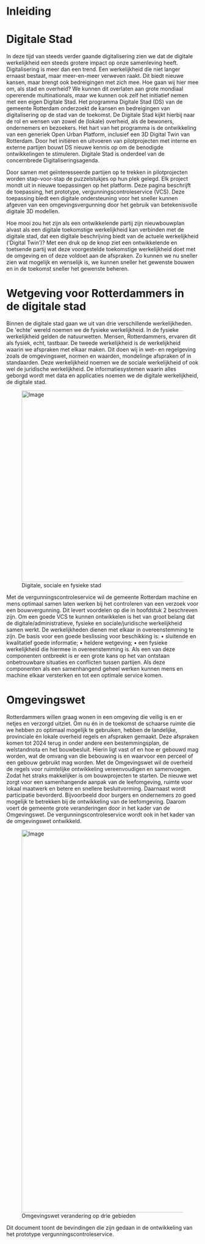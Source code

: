 # Inleiding

# Digitale Stad
In deze tijd van steeds verder gaande digitalisering zien we dat de digitale werkelijkheid een steeds grotere impact op onze samenleving heeft. Digitalisering is meer dan een trend. Een werkelijkheid die niet langer ernaast bestaat, maar meer-en-meer verweven raakt. Dit biedt nieuwe kansen, maar brengt ook bedreigingen met zich mee. Hoe gaan wij hier mee om, als stad en overheid? We kunnen dit overlaten aan grote mondiaal opererende multinationals, maar we kunnen ook zelf het initiatief nemen met een eigen Digitale Stad. Het programma Digitale Stad (DS) van de gemeente Rotterdam onderzoekt de kansen en bedreigingen van digitalisering op de stad van de toekomst. De Digitale Stad kijkt hierbij naar de rol en wensen van zowel de (lokale) overheid, als de bewoners, ondernemers en bezoekers. Het hart van het programma is de ontwikkeling van een generiek Open Urban Platform, inclusief een 3D Digital Twin van Rotterdam. Door het initiëren en uitvoeren van pilotprojecten met interne en externe partijen bouwt DS nieuwe kennis op om de benodigde ontwikkelingen te stimuleren. Digitale Stad is onderdeel van de concernbrede Digitaliseringsagenda.

Door samen met geïnteresseerde partijen op te trekken in pilotprojecten worden stap-voor-stap de puzzelstukjes op hun plek gelegd. Elk project mondt uit in nieuwe toepassingen op het platform. Deze pagina beschrijft de toepassing, het prototype, vergunningscontroleservice (VCS). Deze toepassing biedt een digitale ondersteuning voor het sneller kunnen afgeven van een omgevingsvergunning door het gebruik van betekenisvolle digitale 3D modellen.

Hoe mooi zou het zijn als een ontwikkelende partij zijn nieuwbouwplan alvast als een digitale toekomstige werkelijkheid kan verbinden met de digitale stad, dat een digitale beschrijving biedt van de actuele werkelijkheid (‘Digital Twin’)? Met een druk op de knop ziet een ontwikkelende en toetsende partij wat deze voorgestelde toekomstige werkelijkheid doet met de omgeving en of deze voldoet aan de afspraken. Zo kunnen we nu sneller zien wat mogelijk en wenselijk is, we kunnen sneller het gewenste bouwen en in de toekomst sneller het gewenste beheren. 

# Wetgeving voor Rotterdammers in de digitale stad
Binnen de digitale stad gaan we uit van drie verschillende werkelijkheden. De 'echte' wereld noemen we de fysieke werkelijkheid. In de fysieke werkelijkheid gelden de natuurwetten. Mensen, Rotterdammers, ervaren dit als fysiek, echt, tastbaar. De tweede werkelijkheid is de werkelijkheid waarin we afspraken met elkaar maken. Dit doen wij in wet– en regelgeving zoals de omgevingswet, normen en waarden, mondelinge afspraken of in standaarden. Deze werkelijkheid noemen we de sociale werkelijkheid of ook wel de juridische werkelijkheid. De informatiesystemen waarin alles geborgd wordt met data en applicaties noemen we de digitale werkelijkheid, de digitale stad.

<figure>
<img src=".\h\media\Digitale Sociale en Fysieke stad.jpg"alt="Image" style="width:500px;">
<figcaption>Digitale, sociale en fysieke stad</caption>
</figure>

Met de vergunningscontroleservice wil de gemeente Rotterdam machine en mens optimaal samen laten werken bij het controleren van een verzoek voor een bouwvergunning. Dit levert voordelen op die in hoofdstuk 2 beschreven zijn. Om een goede VCS te kunnen ontwikkelen is het van groot belang dat de digitale/administratieve, fysieke en sociale/juridische werkelijkheid samen werkt. De werkelijkheden dienen met elkaar in overeenstemming te zijn. De basis voor een goede beslissing voor beschikking is:
    • sluitende en kwalitatief goede informatie;
    • heldere wetgeving; 
    • een fysieke werkelijkheid die hiermee in overeenstemming is. 
Als een van deze componenten ontbreekt is er een grote kans op het van ontstaan onbetrouwbare situaties en conflicten tussen partijen. Als deze componenten als een samenhangend geheel werken kunnen mens en machine elkaar versterken en tot een optimale service komen. 

# Omgevingswet
Rotterdammers willen graag wonen in een omgeving die veilig is en er netjes en verzorgd uitziet. Om nu én in de toekomst de schaarse ruimte die we hebben zo optimaal mogelijk te gebruiken, hebben de landelijke, provinciale én lokale overheid regels en afspraken gemaakt. Deze afspraken komen tot 2024 terug in onder andere een bestemmingsplan, de welstandnota en het bouwbesluit. Hierin ligt vast of en hoe er gebouwd mag worden, wat de omvang van die bebouwing is en waarvoor een perceel of een gebouw gebruikt mag worden. 
Met de Omgevingswet wil de overheid de regels voor ruimtelijke ontwikkeling vereenvoudigen en samenvoegen. Zodat het straks makkelijker is om bouwprojecten te starten. De nieuwe wet zorgt voor een samenhangende aanpak van de leefomgeving, ruimte voor lokaal maatwerk en betere en snellere besluitvorming. Daarnaast wordt participatie bevorderd. Bijvoorbeeld door burgers en ondernemers zo goed mogelijk te betrekken bij de ontwikkeling van de leefomgeving. Daarom voert de gemeente grote veranderingen door in het kader van de Omgevingswet. De vergunningscontroleservice wordt ook in het kader van de omgevingswet ontwikkeld. 

<figure>
<img src=".\h\media\Omgevingswet Verandering op drie gebieden.jpg"alt="Image" style="width:1000px;">
<figcaption> Omgevingswet verandering op drie gebieden </caption>
</figure>

Dit document toont de bevindingen die zijn gedaan in de ontwikkeling van het prototype vergunningscontroleservice. 




